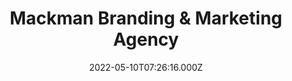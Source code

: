 ---
date: 2022-05-10T07:26:16.000Z
title: Mackman Branding & Marketing Agency
latitude: 52.03715552651302
longitude: 0.7307864160783151
category: checkin
---